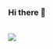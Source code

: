 
### Hi there 👋

<!--
**gusrb8925/gusrb8925** is a ✨ _special_ ✨ repository because its `README.md` (this file) appears on your GitHub profile.

Here are some ideas to get you started:

- 🔭 I’m currently working on ...
- 🌱 I’m currently learning ...
- 👯 I’m looking to collaborate on ...
- 🤔 I’m looking for help with ...
- 💬 Ask me about ...
- 📫 How to reach me: ...
- 😄 Pronouns: ...
- ⚡ Fun fact: ...
-->
<br>
<a href="https://github.com/kkyu8925?tab=repositories">
  <img align="center" src="https://github-readme-stats.anuraghazra1.vercel.app/api/top-langs/?username=kkyu8925&theme=buefy&layout=compact" />
</a>
